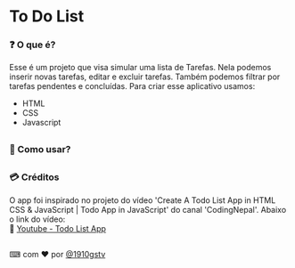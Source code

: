 # To Do List

### ❓ O que é?

Esse é um projeto que visa simular uma lista de Tarefas. Nela podemos inserir novas tarefas, editar e excluir tarefas. Também podemos filtrar por tarefas pendentes e concluídas. Para criar esse aplicativo usamos:<br>
* HTML
* CSS
* Javascript

##

### 📝 Como usar?


##

### 💳 Créditos

O app foi inspirado no projeto do vídeo 'Create A Todo List App in HTML CSS & JavaScript | Todo App in JavaScript' do canal 'CodingNepal'. Abaixo o link do vídeo: <br>
🔸 [Youtube - Todo List App](https://www.youtube.com/watch?v=2QIMUBilooc&ab_channel=CodingNepal)



##

⌨ com ❤ por [@1910gstv](github.com/1910gstv)

